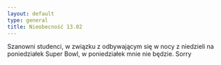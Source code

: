```yaml
---
layout: default
type: general
title: Nieobecność 13.02
---
```

Szanowni studenci, w związku z odbywającym się w nocy z niedzieli na poniedziałek Super Bowl, w poniedziałek mnie nie będzie. Sorry